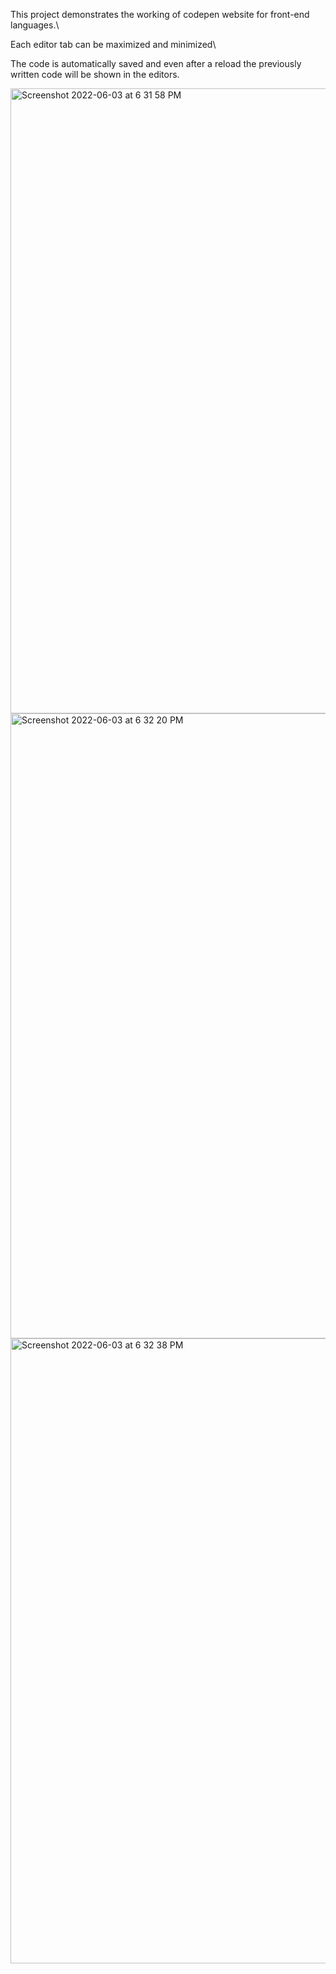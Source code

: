 This project demonstrates the working of codepen website for front-end languages.\

Each editor tab can be maximized and minimized\

The code is automatically saved and even after a reload the previously written code will be shown in the editors.

<img width="1000" alt="Screenshot 2022-06-03 at 6 31 58 PM" src="https://user-images.githubusercontent.com/57523177/171861414-bc03fb4e-c6e6-4ac1-a411-070d1b8014ec.png">

<img width="1000" alt="Screenshot 2022-06-03 at 6 32 20 PM" src="https://user-images.githubusercontent.com/57523177/171861439-71d0f5e0-f70d-4094-8a1a-282f9fa9f60a.png">

<img width="1000" alt="Screenshot 2022-06-03 at 6 32 38 PM" src="https://user-images.githubusercontent.com/57523177/171861456-bb470cef-6b91-461d-9810-0841cc7fbff1.png">

